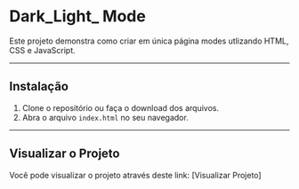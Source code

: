 # Dark_Light_ Mode
<p>
  Este projeto demonstra como criar em única página modes utlizando HTML, CSS e JavaScript.
</p>

---
## Instalação 

1. Clone o repositório ou faça o download dos arquivos.
2. Abra o arquivo `index.html` no seu navegador.

---
## Visualizar o Projeto

Você pode visualizar o projeto através deste link: [Visualizar Projeto]
